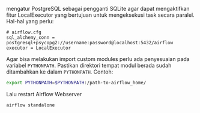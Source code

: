 mengatur PostgreSQL sebagai pengganti SQLite agar dapat mengaktifkan fitur LocalExecutor yang bertujuan untuk mengeksekusi task secara paralel. Hal-hal yang perlu: 

```
# airflow.cfg
sql_alchemy_conn = postgresql+psycopg2://username:password@localhost:5432/airflow
executor = LocalExecutor
```

Agar bisa melakukan import custom modules perlu ada penyesuaian pada variabel `PYTHONPATH`. Pastikan direktori tempat modul berada sudah ditambahkan ke dalam `PYTHONPATH`. Contoh:

```bash
export PYTHONPATH=$PYTHONPATH:/path-to-airflow_home/
```
Lalu restart Airflow Webserver 
```
airflow standalone
```

